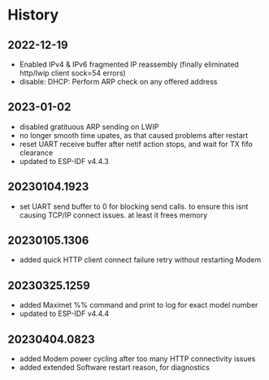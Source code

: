 # History

## 2022-12-19

* Enabled IPv4 & IPv6 fragmented IP reassembly (finally eliminated http/lwip client sock=54 errors)
* disable: DHCP: Perform ARP check on any offered address

## 2023-01-02

* disabled gratituous ARP sending on LWIP
* no longer smooth time upates, as that caused problems after restart
* reset UART receive buffer after netif action stops, and wait for TX fifo clearance
* updated to ESP-IDF v4.4.3

## 20230104.1923

* set UART send buffer to 0 for blocking send calls. to ensure this isnt causing TCP/IP connect issues. at least it frees memory

## 20230105.1306

* added quick HTTP client connect failure retry without restarting Modem

## 20230325.1259

* added Maximet %% command and print to log for exact model number
* updated to ESP-IDF v4.4.4

## 20230404.0823

* added Modem power cycling after too many HTTP connectivity issues
* added extended Software restart reason, for diagnostics

